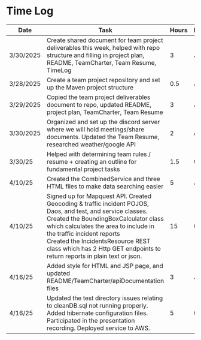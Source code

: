 # Time Log

| Date      | Task                                                                                                                                                                                                                                                                                                                                               | Hours | Notes |
|-----------|----------------------------------------------------------------------------------------------------------------------------------------------------------------------------------------------------------------------------------------------------------------------------------------------------------------------------------------------------|-------|-------|
| 3/30/2025 | Create shared document for team project deliverables this week, helped with repo structure and filling in project plan, README, TeamCharter, Team Resume, TimeLog                                                                                                                                                                                  | 3     | JC    |
| 3/28/2025 | Create a team project repository and set up the Maven project structure                                                                                                                                                                                                                                                                            | 0.5   | JG    |
| 3/29/2025 | Copied the team project deliverables document to repo, updated README, project plan, TeamCharter, Team Resume                                                                                                                                                                                                                                      | 3     | JG    |
| 3/30/2025 | Organized and set up the discord server where we will hold meetings/share documents. Updated the Team Resume, researched weather/google API                                                                                                                                                                                                        | 2     | AB    |
| 3/30/25   | Helped with determining team rules / resume + creating an outline for fundamental project tasks                                                                                                                                                                                                                                                    | 1.5   | GF    |
| 4/10/25   | Created the CombinedService and three HTML files to make data searching easier                                                                                                                                                                                                                                                                     | 5     | JG    |
| 4/10/25   | Signed up for Mapquest API. Created Geocoding & traffic incident POJOS, Daos, and test, and service classes. <br>Created the BoundingBoxCalculator class which calculates the area to include in the traffic incident reports<br> Created the IncidentsResource REST class which has 2 Http GET endpoints to return reports in plain text or json. | 15    | GF    |
| 4/16/25   | Added style for HTML and JSP page, and updated README/TeamCharter/apiDocumentation files                                                                                                                                                                                                                                                           | 3     | JG    |
| 4/16/25   | Updated the test directory issues relating to cleanDB.sql not running properly. Added hibernate configuration files. Participated in the presentation recording. Deployed service to AWS.                                                                                                                                                          | 5     | GF    |